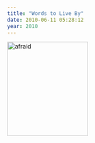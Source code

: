 ```yaml
---
title: "Words to Live By"
date: 2010-06-11 05:28:12
year: 2010
---
```

<a href="http://xkcd.com/752/" alt="Full XKCD comic"><img border="0" title="afraid" src="{{site.github.url}}/files/2010/06/afraid.png" alt="afraid" width="189" height="220" /></a>
